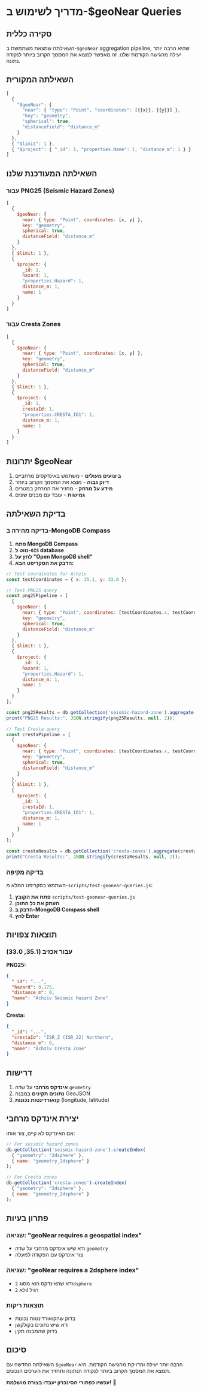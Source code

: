 # מדריך לשימוש ב-$geoNear Queries

## סקירה כללית

השאילתה שמצאת משתמשת ב-`$geoNear` aggregation pipeline, שהיא הרבה יותר יעילה מהגישה הקודמת שלנו. זה מאפשר למצוא את המסמך הקרוב ביותר לנקודה נתונה.

## השאילתה המקורית

```javascript
[
  {
    "$geoNear": {
      "near": { "type": "Point", "coordinates": [{{x}}, {{y}}] },
      "key": "geometry",
      "spherical": true,
      "distanceField": "distance_m"
    }
  },
  { "$limit": 1 },
  { "$project": { "_id": 1, "properties.Name": 1, "distance_m": 1 } }
]
```

## השאילתה המעודכנת שלנו

### עבור PNG25 (Seismic Hazard Zones)

```javascript
[
  {
    $geoNear: {
      near: { type: "Point", coordinates: [x, y] },
      key: "geometry",
      spherical: true,
      distanceField: "distance_m"
    }
  },
  { $limit: 1 },
  { 
    $project: { 
      _id: 1, 
      hazard: 1,
      "properties.Hazard": 1,
      distance_m: 1,
      name: 1
    } 
  }
]
```

### עבור Cresta Zones

```javascript
[
  {
    $geoNear: {
      near: { type: "Point", coordinates: [x, y] },
      key: "geometry",
      spherical: true,
      distanceField: "distance_m"
    }
  },
  { $limit: 1 },
  { 
    $project: { 
      _id: 1, 
      crestaId: 1,
      "properties.CRESTA_ID1": 1,
      distance_m: 1,
      name: 1
    } 
  }
]
```

## יתרונות $geoNear

1. **ביצועים מעולים** - משתמש באינדקסים מרחביים
2. **דיוק גבוה** - מוצא את המסמך הקרוב ביותר
3. **מידע על מרחק** - מחזיר את המרחק במטרים
4. **גמישות** - עובד עם מבנים שונים

## בדיקת השאילתה

### בדיקה מהירה ב-MongoDB Compass

1. **פתח MongoDB Compass**
2. **נווט ל-`GIS` database**
3. **לחץ על "Open MongoDB shell"**
4. **הדבק את הסקריפט הבא:**

```javascript
// Test coordinates for Achziv
const testCoordinates = { x: 35.1, y: 33.0 };

// Test PNG25 query
const png25Pipeline = [
  {
    $geoNear: {
      near: { type: "Point", coordinates: [testCoordinates.x, testCoordinates.y] },
      key: "geometry",
      spherical: true,
      distanceField: "distance_m"
    }
  },
  { $limit: 1 },
  { 
    $project: { 
      _id: 1, 
      hazard: 1,
      "properties.Hazard": 1,
      distance_m: 1,
      name: 1
    } 
  }
];

const png25Results = db.getCollection('seismic-hazard-zone').aggregate(png25Pipeline).toArray();
print("PNG25 Results:", JSON.stringify(png25Results, null, 2));

// Test Cresta query
const crestaPipeline = [
  {
    $geoNear: {
      near: { type: "Point", coordinates: [testCoordinates.x, testCoordinates.y] },
      key: "geometry",
      spherical: true,
      distanceField: "distance_m"
    }
  },
  { $limit: 1 },
  { 
    $project: { 
      _id: 1, 
      crestaId: 1,
      "properties.CRESTA_ID1": 1,
      distance_m: 1,
      name: 1
    } 
  }
];

const crestaResults = db.getCollection('cresta-zones').aggregate(crestaPipeline).toArray();
print("Cresta Results:", JSON.stringify(crestaResults, null, 2));
```

### בדיקה מקיפה

השתמש בסקריפט המלא מ-`scripts/test-geonear-queries.js`:

1. **פתח את הקובץ** `scripts/test-geonear-queries.js`
2. **העתק את כל התוכן**
3. **הדבק ב-MongoDB Compass shell**
4. **לחץ Enter**

## תוצאות צפויות

### עבור אכזיב (35.1, 33.0)

**PNG25:**
```json
{
  "_id": "...",
  "hazard": 0.175,
  "distance_m": 0,
  "name": "Achziv Seismic Hazard Zone"
}
```

**Cresta:**
```json
{
  "_id": "...",
  "crestaId": "ISR_Z (ISR_22) Northern",
  "distance_m": 0,
  "name": "Achziv Cresta Zone"
}
```

## דרישות

1. **אינדקס מרחבי** על שדה `geometry`
2. **נתונים תקינים** במבנה GeoJSON
3. **קואורדינטות נכונות** (longitude, latitude)

## יצירת אינדקס מרחבי

אם האינדקס לא קיים, צור אותו:

```javascript
// For seismic hazard zones
db.getCollection('seismic-hazard-zone').createIndex(
  { "geometry": "2dsphere" },
  { name: "geometry_2dsphere" }
);

// For Cresta zones
db.getCollection('cresta-zones').createIndex(
  { "geometry": "2dsphere" },
  { name: "geometry_2dsphere" }
);
```

## פתרון בעיות

### שגיאה: "geoNear requires a geospatial index"
- ודא שיש אינדקס מרחבי על שדה `geometry`
- צור אינדקס עם הפקודה למעלה

### שגיאה: "geoNear requires a 2dsphere index"
- ודא שהאינדקס הוא מסוג `2dsphere`
- לא `2d` רגיל

### תוצאות ריקות
- בדוק שהקואורדינטות נכונות
- ודא שיש נתונים בקולקשן
- בדוק שהמבנה תקין

## סיכום

השאילתה החדשה עם `$geoNear` הרבה יותר יעילה ומדויקת מהגישה הקודמת. היא תמצא את המסמך הקרוב ביותר לנקודה הנתונה ותחזיר את הערכים הנכונים.

**עכשיו כפתורי הסינכרון יעבדו בצורה מושלמת!** 🎯


